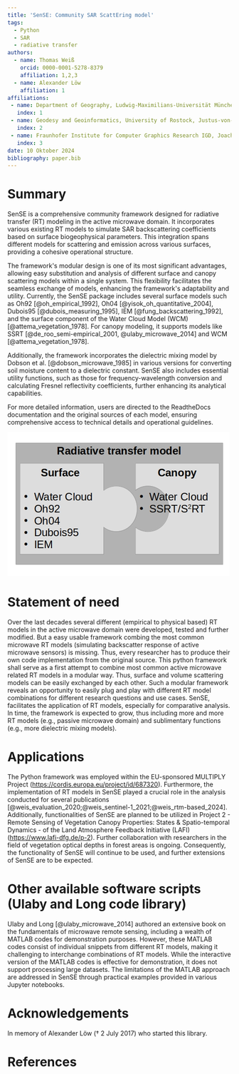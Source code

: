 ```yaml
---
title: 'SenSE: Community SAR ScattEring model'
tags:
  - Python
  - SAR
  - radiative transfer
authors:
  - name: Thomas Weiß
    orcid: 0000-0001-5278-8379
    affiliation: 1,2,3
  - name: Alexander Löw
    affiliation: 1
affiliations:
 - name: Department of Geography, Ludwig-Maximilians-Universität München, 80333 Munich, Germany
   index: 1
 - name: Geodesy and Geoinformatics, University of Rostock, Justus-von-Liebig-Weg 6, 18059 Rostock, Germany
   index: 2
 - name: Fraunhofer Institute for Computer Graphics Research IGD, Joachim-Junigus-Straße 11, 18059 Rostock, Germany
   index: 3
date: 10 Oktober 2024
bibliography: paper.bib
---
```


# Summary
SenSE is a comprehensive community framework designed for radiative transfer (RT) modeling in the active microwave domain.
It incorporates various existing RT models to simulate SAR backscattering coefficients based on surface biogeophysical parameters.
This integration spans different models for scattering and emission across various surfaces, providing a cohesive operational structure.

The framework's modular design is one of its most significant advantages, allowing easy substitution and analysis of different surface and canopy scattering models within a single system.
This flexibility facilitates the seamless exchange of models, enhancing the framework's adaptability and utility.
Currently, the SenSE package includes several surface models such as Oh92 [@oh_empirical_1992], Oh04 [@yisok_oh_quantitative_2004], Dubois95 [@dubois_measuring_1995], IEM [@fung_backscattering_1992], and the surface component of the Water Cloud Model (WCM) [@attema_vegetation_1978].
For canopy modeling, it supports models like SSRT [@de_roo_semi-empirical_2001, @ulaby_microwave_2014] and WCM [@attema_vegetation_1978].

Additionally, the framework incorporates the dielectric mixing model by Dobson et al. [@dobson_microwave_1985] in various versions for converting soil moisture content to a dielectric constant.
SenSE also includes essential utility functions, such as those for frequency-wavelength conversion and calculating Fresnel reflectivity coefficients, further enhancing its analytical capabilities.

For more detailed information, users are directed to the ReadtheDocs documentation and the original sources of each model, ensuring comprehensive access to technical details and operational guidelines.

![Implemented RT models within SenSE](./rt_model_small.jpeg "Implemented RT models within SenSE")

# Statement of need
<!-- Copy from documentation text block -->
Over the last decades several different (empirical to physical based) RT
models in the active microwave domain were developed, tested and further
modified. But a easy usable framework combing the most common microwave
RT models (simulating backscatter response of active microwave sensors)
is missing. Thus, every researcher has to produce their own code
implementation from the original source. This python framework shall
serve as a first attempt to combine most common active microwave related
RT models in a modular way. Thus, surface and volume scattering models
can be easily exchanged by each other. Such a modular framework reveals
an opportunity to easily plug and play with different RT model
combinations for different research questions and use cases. SenSE,
facilitates the application of RT models, especially for comparative
analysis. In time, the framework is expected to grow, thus including
more and more RT models (e.g., passive microwave domain) and
sublimentary functions (e.g., more dielectric mixing models).

# Applications
The Python framework was employed within the EU-sponsored MULTIPLY Project (https://cordis.europa.eu/project/id/687320).
Furthermore, the implementation of RT models in SenSE played a crucial role in the analysis conducted for several publications [@weis_evaluation_2020;@weis_sentinel-1_2021;@weis_rtm-based_2024].
Additionally, functionalities of SenSE are planned to be utilized in Project 2 - Remote Sensing of Vegetation Canopy Properties: States & Spatio-temporal Dynamics - of the Land Atmosphere Feedback Initiative (LAFI) (https://www.lafi-dfg.de/p-2).
Further collaboration with researchers in the field of vegetation optical depths in forest areas is ongoing.
Consequently, the functionality of SenSE will continue to be used, and further extensions of SenSE are to be expected.

# Other available software scripts (Ulaby and Long code library)
Ulaby and Long [@ulaby_microwave_2014] authored an extensive book on the fundamentals of microwave remote sensing, including a wealth of MATLAB codes for demonstration purposes.
However, these MATLAB codes consist of individual snippets from different RT models, making it challenging to interchange combinations of RT models.
While the interactive version of the MATLAB codes is effective for demonstration, it does not support processing large datasets.
The limitations of the MATLAB approach are addressed in SenSE through practical examples provided in various Jupyter notebooks.

# Acknowledgements

In memory of Alexander Löw (&#8224; 2 July 2017) who started this library.

[//]: # (The author also wishes to thank the reviewers and editors for their efforts and for their helpful comments to improve this paper and the software package.)

# References